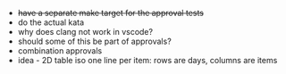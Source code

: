 - ~~have a separate make target for the approval tests~~
- do the actual kata
- why does clang not work in vscode?
- should some of this be part of approvals?
- combination approvals
- idea - 2D table iso one line per item: rows are days, columns are items